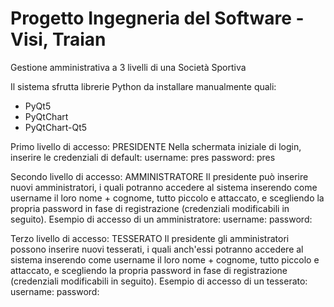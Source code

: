 # Progetto Ingegneria del Software - Visi, Traian
Gestione amministrativa a 3 livelli di una Società Sportiva

Il sistema sfrutta librerie Python da installare manualmente quali:

- PyQt5
- PyQtChart
- PyQtChart-Qt5

Primo livello di accesso: PRESIDENTE
Nella schermata iniziale di login, inserire le credenziali di default:
username: pres
password: pres

Secondo livello di accesso: AMMINISTRATORE
Il presidente può inserire nuovi amministratori, i quali potranno accedere al sistema inserendo come username il loro nome + cognome, tutto piccolo e attaccato, e scegliendo la propria password in fase di registrazione (credenziali modificabili in seguito).
Esempio di accesso di un amministratore:
username:
password:

Terzo livello di accesso: TESSERATO
Il presidente gli amministratori possono inserire nuovi tesserati, i quali anch'essi potranno accedere al sistema inserendo come username il loro nome + cognome, tutto piccolo e attaccato, e scegliendo la propria password in fase di registrazione (credenziali modificabili in seguito). 
Esempio di accesso di un tesserato:
username:
password:
